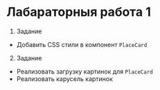 # Лабараторныя работа 1

1. Задание

- Добавить CSS стили в компонент `PlaceCard`

2. Задание

- Реализовать загрузку картинок для `PlaceCard`
- Реализовать карусель картинок
